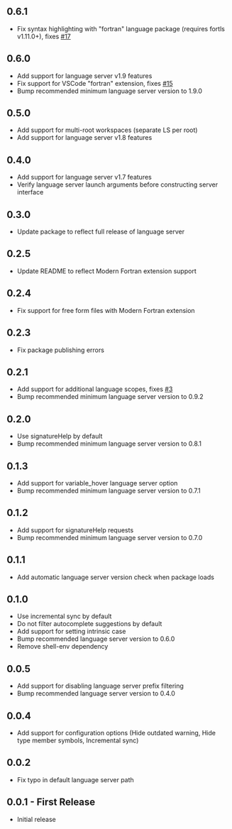 ## 0.6.1
* Fix syntax highlighting with "fortran" language package (requires fortls v1.11.0+), fixes [#17](https://github.com/hansec/vscode-fortran-ls/issues/17)

## 0.6.0
* Add support for language server v1.9 features
* Fix support for VSCode "fortran" extension, fixes [#15](https://github.com/hansec/vscode-fortran-ls/issues/15)
* Bump recommended minimum language server version to 1.9.0

## 0.5.0
* Add support for multi-root workspaces (separate LS per root)
* Add support for language server v1.8 features

## 0.4.0
* Add support for language server v1.7 features
* Verify language server launch arguments before constructing server interface

## 0.3.0
* Update package to reflect full release of language server

## 0.2.5
* Update README to reflect Modern Fortran extension support

## 0.2.4
* Fix support for free form files with Modern Fortran extension

## 0.2.3
* Fix package publishing errors

## 0.2.1
* Add support for additional language scopes, fixes [#3](https://github.com/hansec/vscode-fortran-ls/issues/3)
* Bump recommended minimum language server version to 0.9.2

## 0.2.0
* Use signatureHelp by default
* Bump recommended minimum language server version to 0.8.1

## 0.1.3
* Add support for variable_hover language server option
* Bump recommended minimum language server version to 0.7.1

## 0.1.2
* Add support for signatureHelp requests
* Bump recommended minimum language server version to 0.7.0

## 0.1.1
* Add automatic language server version check when package loads

## 0.1.0
* Use incremental sync by default
* Do not filter autocomplete suggestions by default
* Add support for setting intrinsic case
* Bump recommended language server version to 0.6.0
* Remove shell-env dependency

## 0.0.5
* Add support for disabling language server prefix filtering
* Bump recommended language server version to 0.4.0

## 0.0.4
* Add support for configuration options (Hide outdated warning, Hide type member symbols, Incremental sync)

## 0.0.2
* Fix typo in default language server path

## 0.0.1 - First Release
* Initial release
